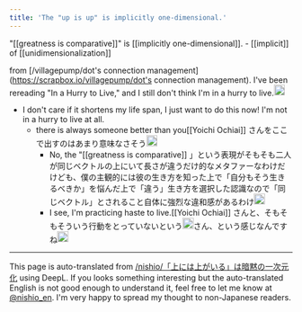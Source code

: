 ```yaml
---
title: 'The "up is up" is implicitly one-dimensional.'
---
```


"[[greatness is comparative]]" is [[implicitly one-dimensional]].
    - [[implicit]] of [[unidimensionalization]]

from [/villagepump/dot's connection management](https://scrapbox.io/villagepump/dot's connection management).
I've been rereading "In a Hurry to Live," and I still don't think I'm in a hurry to live.<img src='https://scrapbox.io/api/pages/nishio-en/nishio/icon' alt='nishio.icon' height="19.5"/>
- I don't care if it shortens my life span, I just want to do this now! I'm not in a hurry to live at all.
    - there is always someone better than you[[Yoichi Ochiai]] さんをここで出すのはあまり意味なさそう<img src='https://scrapbox.io/api/pages/villagepump/inajob/icon' alt='/villagepump/inajob.icon' height="19.5"/>
        - No, the "[[greatness is comparative]] 」という表現がそもそも二人が同じベクトルの上にいて長さが違うだけ的なメタファーなわけだけども、僕の主観的には彼の生き方を知った上で「自分もそう生きるべきか」を悩んだ上で「違う」生き方を選択した認識なので「同じベクトル」とされること自体に強烈な違和感があるわけ<img src='https://scrapbox.io/api/pages/villagepump/nishio/icon' alt='/villagepump/nishio.icon' height="19.5"/>
        - I see, I'm practicing haste to live.[[Yoichi Ochiai]] さんと、そもそもそういう行動をとっていないという<img src='https://scrapbox.io/api/pages/villagepump/nishio/icon' alt='/villagepump/nishio.icon' height="19.5"/>さん、という感じなんですね<img src='https://scrapbox.io/api/pages/villagepump/inajob/icon' alt='/villagepump/inajob.icon' height="19.5"/>

---
This page is auto-translated from [/nishio/「上には上がいる」は暗黙の一次元化](https://scrapbox.io/nishio/「上には上がいる」は暗黙の一次元化) using DeepL. If you looks something interesting but the auto-translated English is not good enough to understand it, feel free to let me know at [@nishio_en](https://twitter.com/nishio_en). I'm very happy to spread my thought to non-Japanese readers.